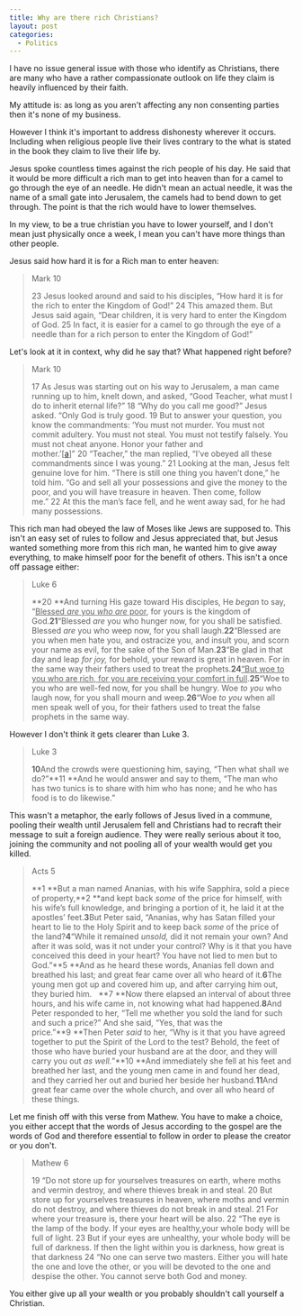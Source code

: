 ```yaml
---
title: Why are there rich Christians?
layout: post
categories:
  - Politics
---
```

I have no issue general issue with those who identify as Christians, there are many who have a rather compassionate outlook on life they claim is heavily influenced by their faith.

My attitude is: as long as you aren't affecting any non consenting parties then it's none of my business.

However I think it's important to address dishonesty wherever it occurs. Including when religious people live their lives contrary to the what is stated in the book they claim to live their life by.

Jesus spoke countless times against the rich people of his day. He said that it would be more difficult a rich man to get into heaven than for a camel to go through the eye of an needle. He didn't mean an actual needle, it was the name of a small gate into Jerusalem, the camels had to bend down to get through. The point is that the rich would have to lower themselves.

In my view, to be a true christian you have to lower yourself, and I don't mean just physically once a week, I mean you can't have more things than other people.

Jesus said how hard it is for a Rich man to enter heaven:

> Mark 10
> 
> 23 Jesus looked around and said to his disciples, “How hard it is for the rich to enter the Kingdom of God!” 24 This amazed them. But Jesus said again, “Dear children, it is very hard to enter the Kingdom of God. 25 In fact, it is easier for a camel to go through the eye of a needle than for a rich person to enter the Kingdom of God!”

Let's look at it in context, why did he say that? What happened right before?

<!-- more -->

> Mark 10
> 
> 17 As Jesus was starting out on his way to Jerusalem, a man came running up to him, knelt down, and asked, “Good Teacher, what must I do to inherit eternal life?” 18 “Why do you call me good?” Jesus asked. “Only God is truly good. 19 But to answer your question, you know the commandments: ‘You must not murder. You must not commit adultery. You must not steal. You must not testify falsely. You must not cheat anyone. Honor your father and mother.’[[a][1]]” 20 “Teacher,” the man replied, “I’ve obeyed all these commandments since I was young.” 21 Looking at the man, Jesus felt genuine love for him. “There is still one thing you haven’t done,” he told him. “Go and sell all your possessions and give the money to the poor, and you will have treasure in heaven. Then come, follow me.” 22 At this the man’s face fell, and he went away sad, for he had many possessions.

This rich man had obeyed the law of Moses like Jews are supposed to. This isn't an easy set of rules to follow and Jesus appreciated that, but Jesus wanted something more from this rich man, he wanted him to give away everything, to make himself poor for the benefit of others. This isn't a once off passage either:

> Luke 6
> 
> **20 **And turning His gaze toward His disciples, He *began* to say, “<span style="text-decoration: underline;">Blessed <i>are</i> you <i>who are</i> poor</span>, for yours is the kingdom of God.**21**“Blessed *are* you who hunger now, for you shall be satisfied. Blessed *are* you who weep now, for you shall laugh.**22**“Blessed are you when men hate you, and ostracize you, and insult you, and scorn your name as evil, for the sake of the Son of Man.**23**“Be glad in that day and leap *for joy,* for behold, your reward is great in heaven. For in the same way their fathers used to treat the prophets.**24**<span style="text-decoration: underline;">“But woe to you who are rich, for you are receiving your comfort in full</span>.**25**“Woe to you who are well-fed now, for you shall be hungry. Woe *to you* who laugh now, for you shall mourn and weep.**26**“Woe *to you* when all men speak well of you, for their fathers used to treat the false prophets in the same way.

However I don't think it gets clearer than Luke 3.

> Luke 3
> 
> **10**And the crowds were questioning him, saying, “Then what shall we do?”**11 **And he would answer and say to them, “The man who has two tunics is to share with him who has none; and he who has food is to do likewise.”

This wasn't a metaphor, the early follows of Jesus lived in a commune, pooling their wealth until Jerusalem fell and Christians had to recraft their message to suit a foreign audience. They were really serious about it too, joining the community and not pooling all of your wealth would get you killed.

> Acts 5
> 
> **1 **But a man named Ananias, with his wife Sapphira, sold a piece of property,**2 **and kept back *some* of the price for himself, with his wife’s full knowledge, and bringing a portion of it, he laid it at the apostles’ feet.**3**But Peter said, “Ananias, why has Satan filled your heart to lie to the Holy Spirit and to keep back *some* of the price of the land?**4**“While it remained *unsold,* did it not remain your own? And after it was sold, was it not under your control? Why is it that you have conceived this deed in your heart? You have not lied to men but to God.”**5 **And as he heard these words, Ananias fell down and breathed his last; and great fear came over all who heard of it.**6**The young men got up and covered him up, and after carrying him out, they buried him.   **7 **Now there elapsed an interval of about three hours, and his wife came in, not knowing what had happened.**8**And Peter responded to her, “Tell me whether you sold the land for such and such a price?” And she said, “Yes, that was the price.”**9 **Then Peter *said* to her, “Why is it that you have agreed together to put the Spirit of the Lord to the test? Behold, the feet of those who have buried your husband are at the door, and they will carry you out *as well.*”**10 **And immediately she fell at his feet and breathed her last, and the young men came in and found her dead, and they carried her out and buried her beside her husband.**11**And great fear came over the whole church, and over all who heard of these things.

Let me finish off with this verse from Mathew. You have to make a choice, you either accept that the words of Jesus according to the gospel are the words of God and therefore essential to follow in order to please the creator or you don't.

> Mathew 6
> 
> 19 “Do not store up for yourselves treasures on earth, where moths and vermin destroy, and where thieves break in and steal. 20 But store up for yourselves treasures in heaven, where moths and vermin do not destroy, and where thieves do not break in and steal. 21 For where your treasure is, there your heart will be also. 22 “The eye is the lamp of the body. If your eyes are healthy,your whole body will be full of light. 23 But if your eyes are unhealthy, your whole body will be full of darkness. If then the light within you is darkness, how great is that darkness 24 “No one can serve two masters. Either you will hate the one and love the other, or you will be devoted to the one and despise the other. You cannot serve both God and money.

You either give up all your wealth or you probably shouldn't call yourself a Christian.

&nbsp;

 [1]: http://www.biblegateway.com/passage/?search=Mark+10%3A17-31&version=NLT#fen-NLT-24578a "See footnote a"